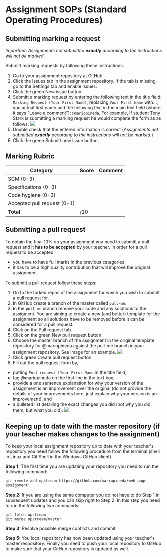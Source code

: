# Assignment SOPs (Standard Operating Procedures)
## Submitting marking a request
_Important: Assignments not submitted **exactly** according to the instructions will not be marked._

Submitt marking requests by following these instructions:
1. Go to your assignment repository at GitHub. 
2. Click the Issues tab in the assignment repository. If the tab is missing, go to the Settings tab and enable Issues.
3. Click the green New issue button.
4. Submitt a marking request by entering the following text in the title field: ```Marking Request (Your First Name)```, replacing ```Your First Name``` with..., you actual first name and the following text in the main text field (where it says "Leave a comment"): ```@mariopineda```. For example, if student Tony Stark is submitting a marking request he would complete the form as as follows:
![](images/issue.png)
5. Double check that the entered information is correct (_Assignments not submitted **exactly** according to the instructions will not be marked._)
6. Click the green Submitt new issue button.

## Marking Rubric
Category                    | Score        | Comment
----------------------------| -------------| --------
SCM (0-3)                   |              |
Specifications (0-3)        |              |
Code hygiene (0-3)          |              |
Accepted pull request (0-1) |              |
**Total**                   |  /10         


## Submitting a pull request
To obtain the final 10% on your assignment you need to submitt a pull request and it **has to be accepted** by your teacher. In order for a pull request to be accepted 
* you have to have full marks in the previous categories
* it has to be a high quality contribution that will improve the original assignment

To submitt a pull request follow these steps:
1. Go to the forked repos of the assignment for which you wish to submitt a pull request for.
2. In GitHub create a branch of the master called ```pull-me```.
3. In the ```pull-me``` branch remove your code and any solutions to the assigment. You are aiming to create a new (and better) template for the assignment so all solutions have to be removed before it can be considered for a pull request.
4. Click on the Pull request tab.
5. Click on the green New pull request button
6. Choose the master branch of the assignment in the original template repository for @mariopineda against the pull-me branch in your assignment repository. See image for an example. 
![](images/pullrequest.png)
7. Click green Create pull request button
8. Fill out the pull request form by,
  * putting ```Pull request (Your First Name``` in the title field, 
  * tag @mariopineda on the first line in the text box,
  * provide a one sentence explanation for why your version of the assignment is an improvement over the original (do not provide the details of your improvements here, just explain why your version is an improvement), and
  * a bulleted list detailing the exact changes you did (not why you did them, but what you did).
![](images/pullrequest2.png)  

## Keeping up to date with the master repository (if your teacher makes changes to the assignment)
To keep your local assignment repository up to date with your teacher's repository you need follow the following procedure from the terminal (shell in Linux and Git Shell in the Windows GitHub client).

**Step 1:** The first time you are updating your repository you need to run the following command:
```
git remote add upstream https://github.com/mariopineda/web-page-assignment
```
**Step 2:** If you are using the same computer you do not have to do Step 1 in subsequent updates and you can skip right to Step 2. In this step you need to run the following two commands:
```
git fetch upstream
git merge upstream/master
```
**Step 3:** Resolve possible merge conflicts and commit.

**Step 5:** You local repository has now been updated using your teacher's master respository. Finally you need to push your local repository to GitHub to make sure that your GitHub repository is updated as well.

